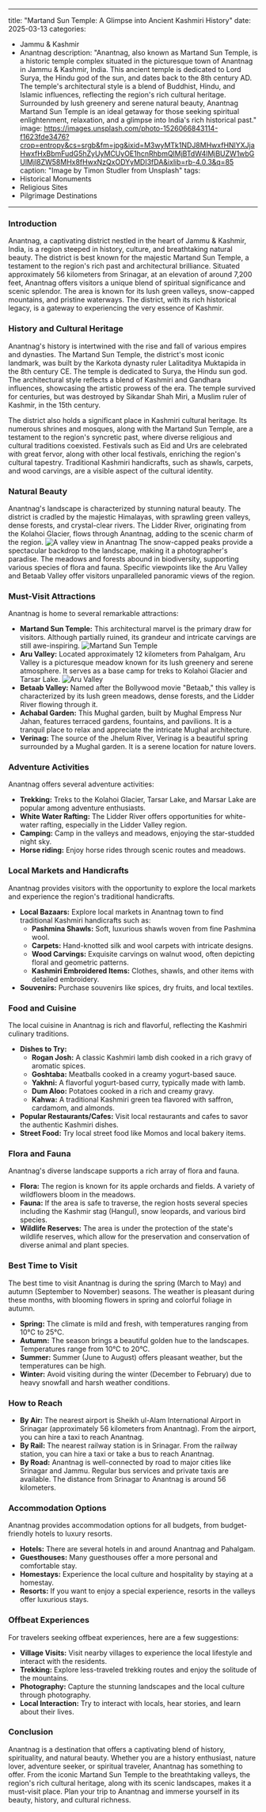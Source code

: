 
---
title: "Martand Sun Temple: A Glimpse into Ancient Kashmiri History"
date: 2025-03-13
categories:
  - Jammu & Kashmir
  - Anantnag
description: "Anantnag, also known as Martand Sun Temple, is a historic temple complex situated in the picturesque town of Anantnag in Jammu & Kashmir, India. This ancient temple is dedicated to Lord Surya, the Hindu god of the sun, and dates back to the 8th century AD. The temple's architectural style is a blend of Buddhist, Hindu, and Islamic influences, reflecting the region's rich cultural heritage. Surrounded by lush greenery and serene natural beauty, Anantnag Martand Sun Temple is an ideal getaway for those seeking spiritual enlightenment, relaxation, and a glimpse into India's rich historical past."
image: https://images.unsplash.com/photo-1526066843114-f1623fde3476?crop=entropy&cs=srgb&fm=jpg&ixid=M3wyMTk1NDJ8MHwxfHNlYXJjaHwxfHxBbmFudG5hZyUyMCUyOE1hcnRhbmQlMjBTdW4lMjBUZW1wbGUlMjl8ZW58MHx8fHwxNzQxODYyMDI3fDA&ixlib=rb-4.0.3&q=85
caption: "Image by Timon Studler from Unsplash"
tags: 
  - Historical Monuments
  - Religious Sites
  - Pilgrimage Destinations
---


### **Introduction**

Anantnag, a captivating district nestled in the heart of Jammu & Kashmir, India, is a region steeped in history, culture, and breathtaking natural beauty. The district is best known for the majestic Martand Sun Temple, a testament to the region's rich past and architectural brilliance. Situated approximately 56 kilometers from Srinagar, at an elevation of around 7,200 feet, Anantnag offers visitors a unique blend of spiritual significance and scenic splendor. The area is known for its lush green valleys, snow-capped mountains, and pristine waterways. The district, with its rich historical legacy, is a gateway to experiencing the very essence of Kashmir.

### **History and Cultural Heritage**

Anantnag's history is intertwined with the rise and fall of various empires and dynasties. The Martand Sun Temple, the district's most iconic landmark, was built by the Karkota dynasty ruler Lalitaditya Muktapida in the 8th century CE. The temple is dedicated to Surya, the Hindu sun god. The architectural style reflects a blend of Kashmiri and Gandhara influences, showcasing the artistic prowess of the era. The temple survived for centuries, but was destroyed by Sikandar Shah Miri, a Muslim ruler of Kashmir, in the 15th century.

The district also holds a significant place in Kashmiri cultural heritage. Its numerous shrines and mosques, along with the Martand Sun Temple, are a testament to the region's syncretic past, where diverse religious and cultural traditions coexisted. Festivals such as Eid and Urs are celebrated with great fervor, along with other local festivals, enriching the region's cultural tapestry. Traditional Kashmiri handicrafts, such as shawls, carpets, and wood carvings, are a visible aspect of the cultural identity.

###  **Natural Beauty**

Anantnag's landscape is characterized by stunning natural beauty. The district is cradled by the majestic Himalayas, with sprawling green valleys, dense forests, and crystal-clear rivers. The Lidder River, originating from the Kolahoi Glacier, flows through Anantnag, adding to the scenic charm of the region. <img src="placeholder_image_of_a_valley_in_Anantnag.jpg" alt="A valley view in Anantnag"> The snow-capped peaks provide a spectacular backdrop to the landscape, making it a photographer's paradise. The meadows and forests abound in biodiversity, supporting various species of flora and fauna. Specific viewpoints like the Aru Valley and Betaab Valley offer visitors unparalleled panoramic views of the region.

### **Must-Visit Attractions**

Anantnag is home to several remarkable attractions:

*   **Martand Sun Temple:** This architectural marvel is the primary draw for visitors. Although partially ruined, its grandeur and intricate carvings are still awe-inspiring. <img src="placeholder_image_of_Martand_Sun_Temple.jpg" alt="Martand Sun Temple">
*   **Aru Valley:** Located approximately 12 kilometers from Pahalgam, Aru Valley is a picturesque meadow known for its lush greenery and serene atmosphere. It serves as a base camp for treks to Kolahoi Glacier and Tarsar Lake. <img src="placeholder_image_of_Aru_Valley.jpg" alt="Aru Valley">
*   **Betaab Valley:** Named after the Bollywood movie "Betaab," this valley is characterized by its lush green meadows, dense forests, and the Lidder River flowing through it.
*   **Achabal Garden:** This Mughal garden, built by Mughal Empress Nur Jahan, features terraced gardens, fountains, and pavilions. It is a tranquil place to relax and appreciate the intricate Mughal architecture.
*   **Verinag:** The source of the Jhelum River, Verinag is a beautiful spring surrounded by a Mughal garden. It is a serene location for nature lovers.

### **Adventure Activities**

Anantnag offers several adventure activities:

*   **Trekking:** Treks to the Kolahoi Glacier, Tarsar Lake, and Marsar Lake are popular among adventure enthusiasts.
*   **White Water Rafting:** The Lidder River offers opportunities for white-water rafting, especially in the Lidder Valley region.
*   **Camping:** Camp in the valleys and meadows, enjoying the star-studded night sky.
*   **Horse riding:** Enjoy horse rides through scenic routes and meadows.

### **Local Markets and Handicrafts**

Anantnag provides visitors with the opportunity to explore the local markets and experience the region's traditional handicrafts.

*   **Local Bazaars:** Explore local markets in Anantnag town to find traditional Kashmiri handicrafts such as:
    *   **Pashmina Shawls:** Soft, luxurious shawls woven from fine Pashmina wool.
    *   **Carpets:** Hand-knotted silk and wool carpets with intricate designs.
    *   **Wood Carvings:** Exquisite carvings on walnut wood, often depicting floral and geometric patterns.
    *   **Kashmiri Embroidered Items:** Clothes, shawls, and other items with detailed embroidery.
*   **Souvenirs:** Purchase souvenirs like spices, dry fruits, and local textiles.

### **Food and Cuisine**

The local cuisine in Anantnag is rich and flavorful, reflecting the Kashmiri culinary traditions.

*   **Dishes to Try:**
    *   **Rogan Josh:** A classic Kashmiri lamb dish cooked in a rich gravy of aromatic spices.
    *   **Goshtaba:** Meatballs cooked in a creamy yogurt-based sauce.
    *   **Yakhni:** A flavorful yogurt-based curry, typically made with lamb.
    *   **Dum Aloo:** Potatoes cooked in a rich and creamy gravy.
    *   **Kahwa:** A traditional Kashmiri green tea flavored with saffron, cardamom, and almonds.
*   **Popular Restaurants/Cafes:** Visit local restaurants and cafes to savor the authentic Kashmiri dishes.
*   **Street Food:** Try local street food like Momos and local bakery items.

### **Flora and Fauna**

Anantnag's diverse landscape supports a rich array of flora and fauna.

*   **Flora:** The region is known for its apple orchards and fields. A variety of wildflowers bloom in the meadows.
*   **Fauna:** If the area is safe to traverse, the region hosts several species including the Kashmir stag (Hangul), snow leopards, and various bird species.
*   **Wildlife Reserves:** The area is under the protection of the state's wildlife reserves, which allow for the preservation and conservation of diverse animal and plant species.

### **Best Time to Visit**

The best time to visit Anantnag is during the spring (March to May) and autumn (September to November) seasons. The weather is pleasant during these months, with blooming flowers in spring and colorful foliage in autumn.

*   **Spring:** The climate is mild and fresh, with temperatures ranging from 10°C to 25°C.
*   **Autumn:** The season brings a beautiful golden hue to the landscapes. Temperatures range from 10°C to 20°C.
*   **Summer:** Summer (June to August) offers pleasant weather, but the temperatures can be high.
*   **Winter:** Avoid visiting during the winter (December to February) due to heavy snowfall and harsh weather conditions.

### **How to Reach**

*   **By Air:** The nearest airport is Sheikh ul-Alam International Airport in Srinagar (approximately 56 kilometers from Anantnag). From the airport, you can hire a taxi to reach Anantnag.
*   **By Rail:** The nearest railway station is in Srinagar. From the railway station, you can hire a taxi or take a bus to reach Anantnag.
*   **By Road:** Anantnag is well-connected by road to major cities like Srinagar and Jammu. Regular bus services and private taxis are available. The distance from Srinagar to Anantnag is around 56 kilometers.

### **Accommodation Options**

Anantnag provides accommodation options for all budgets, from budget-friendly hotels to luxury resorts.

*   **Hotels:** There are several hotels in and around Anantnag and Pahalgam.
*   **Guesthouses:** Many guesthouses offer a more personal and comfortable stay.
*   **Homestays:** Experience the local culture and hospitality by staying at a homestay.
*   **Resorts:** If you want to enjoy a special experience, resorts in the valleys offer luxurious stays.

### **Offbeat Experiences**

For travelers seeking offbeat experiences, here are a few suggestions:

*   **Village Visits:** Visit nearby villages to experience the local lifestyle and interact with the residents.
*   **Trekking:** Explore less-traveled trekking routes and enjoy the solitude of the mountains.
*   **Photography:** Capture the stunning landscapes and the local culture through photography.
*   **Local Interaction:** Try to interact with locals, hear stories, and learn about their lives.

### **Conclusion**

Anantnag is a destination that offers a captivating blend of history, spirituality, and natural beauty. Whether you are a history enthusiast, nature lover, adventure seeker, or spiritual traveler, Anantnag has something to offer. From the iconic Martand Sun Temple to the breathtaking valleys, the region's rich cultural heritage, along with its scenic landscapes, makes it a must-visit place. Plan your trip to Anantnag and immerse yourself in its beauty, history, and cultural richness.


